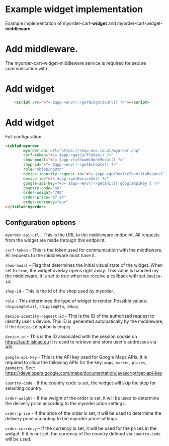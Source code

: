 # Example widget implementation
Example implementation of myorder-cart-**widget** and myorder-cart-widget-**middleware**.

# Add middleware.
The myorder-cart-widget-middleware service is required for secure communication with

# Add widget
```html
    <script src="<?= $app->env()->getWidgetJsUrl() ?>"></script>
```

# Add widget
Full configuration:
```html
<isklad-myorder
        myorder-api-url="https://shop-one.local/myorder.php"
        csrf-token="<?= $app->getCsrfToken() ?>"
        show-modal="<?= $app->isShowWidgetModal() ?>"
        shop-id="<?= $app->env()->getEshopId() ?>"
        role="shippingBtn"
        device-identity-request-id="<?= $app->getDeviceIdentityRequestId() ?>"
        device-id="<?= $app->getDeviceId() ?>"
        google-api-key="<?= $app->env()->getIni()['googleApiKey'] ?>"
        country-code="sk"
        order-weight="700"
        order-price="97.54"
        order-currency="eur"
></isklad-myorder>
```

## Configuration options
`myorder-api-url` - This is the URL to the middleware endpoint. 
All requests from the widget are made through this endpoint.

`csrf-token` - This is the token used for communication with the middleware.
All requests to the middleware must have it.

`show-modal` - Flag that determines the initial visual state of the widget.
When set to `true`, the widget overlay opens right away.
This value is handled my the middleware, it is set to true when we receive a callback with set `device-id`.

`shop-id` - This is the id of the shop used by myorder.

`role` - This determines the type of widget to render. 
Possible values: `shippingDetail`, `shippingBtn`, `debug`

`device-identity-request-id` - This is the ID of the authorized request to identify user's device.
This ID is generated automatically by the middleware, if the `device-id` option is empty.

`device-id` - This is the ID associated with the session cookie on https://auth.isklad.eu
It is used to retrieve and store user's addresses via API.

`google-api-key` - This is the API key used for Google Maps APIs.
It is required to allow the following APIs for the key: `maps`, `marker`, `places`, `geometry`.
See: https://developers.google.com/maps/documentation/javascript/get-api-key

`country-code` - If the country code is set, the widget will skip the step for selecting country.

`order-weight` - If the weight of the order is set, it will be used to determine the delivery price according to the myorder price settings.

`order-price` - If the price of the order is set, it will be used to determine the delivery price according to the myorder price settings.

`order-currency` - If the currency is set, it will be used for the prices in the widget.
If it is not set, the currency of the country defined via `country-code` will be used.

